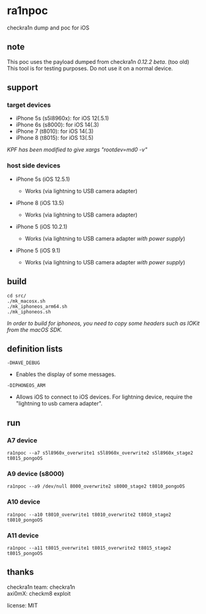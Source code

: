 # ra1npoc  
checkra1n dump and poc for iOS  

## note  
This poc uses the payload dumped from checkra1n *0.12.2 beta*. (too old)  
This tool is for testing purposes. Do not use it on a normal device.  


## support  
### target devices  
- iPhone 5s (s5l8960x): for iOS 12(.5.1)  
- iPhone 6s (s8000): for iOS 14(.3)  
- iPhone 7 (t8010): for iOS 14(.3)  
- iPhone 8 (t8015): for iOS 13(.5)  

*KPF has been modified to give xargs "rootdev=md0 -v"*  

### host side devices  
- iPhone 5s (iOS 12.5.1)  
    - Works (via lightning to USB camera adapter)  

- iPhone 8 (iOS 13.5)
    - Works (via lightning to USB camera adapter)  
    
- iPhone 5 (iOS 10.2.1)  
    - Works (via lightning to USB camera adapter *with power supply*)  

- iPhone 5 (iOS 9.1)  
    - Works (via lightning to USB camera adapter *with power supply*)  


## build  
```
cd src/  
./mk_macosx.sh  
./mk_iphoneos_arm64.sh  
./mk_iphoneos.sh  
```
*In order to build for iphoneos, you need to copy some headers such as IOKit from the macOS SDK.*  


## definition lists  
`-DHAVE_DEBUG`  
- Enables the display of some messages.  
    
`-DIPHONEOS_ARM`  
- Allows iOS to connect to iOS devices. For lightning device, require the "lightning to usb camera adapter".  
    

## run  
### A7 device  
```
ra1npoc --a7 s5l8960x_overwrite1 s5l8960x_overwrite2 s5l8960x_stage2 t8015_pongoOS  
```

### A9 device (s8000)  
```
ra1npoc --a9 /dev/null 8000_overwrite2 s8000_stage2 t8010_pongoOS  
```

### A10 device  
```
ra1npoc --a10 t8010_overwrite1 t8010_overwrite2 t8010_stage2 t8010_pongoOS  
```

### A11 device  
```
ra1npoc --a11 t8015_overwrite1 t8015_overwrite2 t8015_stage2 t8015_pongoOS  
```


## thanks  
checkra1n team: checkra1n  
axi0mX: checkm8 exploit  


license: MIT  
